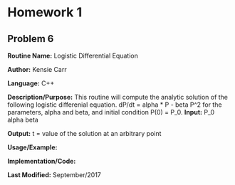 # Homework 1
## Problem 6
**Routine Name:**           Logistic Differential Equation

**Author:** Kensie Carr

**Language:** C++

**Description/Purpose:** 
This routine will compute the analytic solution of the following logistic differenial equation. dP/dt = alpha * P - beta P^2 for the parameters, alpha and beta, and initial condition P(0) = P_0.
**Input:** 
P_0
alpha
beta

**Output:** 
t = value of the solution at an arbitrary point

**Usage/Example:**

**Implementation/Code:** 

**Last Modified:** September/2017